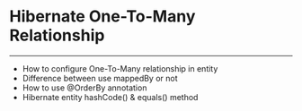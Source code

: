 # Hibernate One-To-Many Relationship
---

- How to configure One-To-Many relationship in entity 
- Difference between use mappedBy or not
- How to use @OrderBy annotation
- Hibernate entity hashCode() & equals() method
